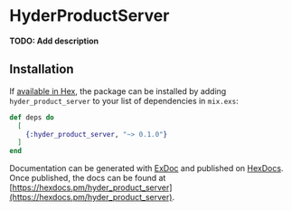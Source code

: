 # HyderProductServer

**TODO: Add description**

## Installation

If [available in Hex](https://hex.pm/docs/publish), the package can be installed
by adding `hyder_product_server` to your list of dependencies in `mix.exs`:

```elixir
def deps do
  [
    {:hyder_product_server, "~> 0.1.0"}
  ]
end
```

Documentation can be generated with [ExDoc](https://github.com/elixir-lang/ex_doc)
and published on [HexDocs](https://hexdocs.pm). Once published, the docs can
be found at [https://hexdocs.pm/hyder_product_server](https://hexdocs.pm/hyder_product_server).

